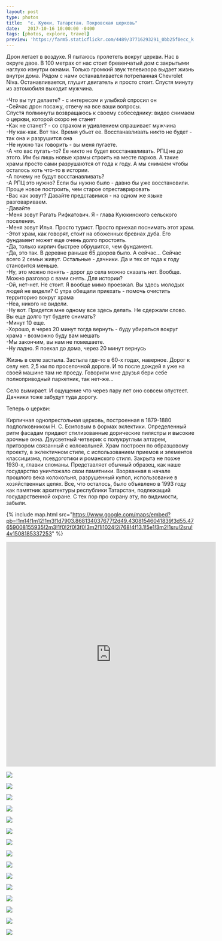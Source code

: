 ```yaml
---
layout: post
type: photos
title:  "с. Куюки, Татарстан. Покровская церковь"
date:   2017-10-16 10:00:00 -0400
tags: [photos, explore, travel]
preview: 'https://farm5.staticflickr.com/4489/37716293291_0bb25f0ecc_k.jpg'
---
```


Дрон летает в воздухе. Я пытаюсь пролететь вокруг церкви. Нас в округе двое. В 100 метрах от нас стоит бревенчатый дом с закрытыми наглухо изнутри окнами. Только громкий звук телевизора выдает жизнь внутри дома. Рядом с нами останавливается потрепанная Chevrolet Niva. Останавливается, глушит двигатель и просто стоит. Спустя минуту из автомобиля выходит мужчина.

-Что вы тут делаете? - с интересом и улыбкой спросил он  
-Сейчас дрон посажу, отвечу на все ваши вопросы.  
Спустя полминуты возвращаюсь к своему собеседнику: видео снимаем о церкви, которой скоро не станет  
-Как не станет? - со страхом и удивлением спрашивает мужчина  
-Ну как-как. Вот так. Время убьет ее. Восстанавливать никто не будет - так она и разрушится она  
-Не нужно так говорить - вы меня пугаете.  
-А что вас пугать-то? Ее никто не будет восстанавливать. РПЦ не до этого. Им бы лишь новые храмы строить на месте парков. А такие храмы просто сами разрушаются от года к году. А мы снимаем чтобы осталось хоть что-то в истории.  
-А почему не будут восстанавливать?  
-А РПЦ это нужно? Если бы нужно было - давно бы уже восстановили. Проще новое построить, чем старое отреставрировать  
-Вас как зовут? Давайте представимся - на одном же языке разговариваем.  
-Давайте  
-Меня зовут Рагать Рифкатович. Я - глава Куюкинского сельского поселения.  
-Меня зовут Илья. Просто турист. Просто приехал поснимать этот храм.  
-Этот храм, как говорят, стоит на обоженных бревнах дуба. Его фундамент может еще очень долго простоять.  
-Да, только кирпич быстрее обрушится, чем фундамент.  
-Да, это так. В деревне раньше 65 дворов было. А сейчас… Сейчас всего 2 семьи живут. Остальные - дачники. Да и тех от года к году становится меньше.  
-Ну, это можно понять - дорог до села можно сказать нет. Вообще. Можно разговор с вами снять. Для истории?  
-Ой, нет-нет. Не стоит. Я вообще мимо проезжал. Вы здесь молодых людей не видели? С утра обещали приехать - помочь очистить территорию вокруг храма  
-Неа, никого не видели.  
-Ну вот. Придется мне одному все здесь делать. Не сдержали слово. Вы еще долго тут будете снимать?  
-Минут 10 еще.  
-Хорошо, я через 20 минут тогда вернуть - буду убираться вокруг храма - возможно буду вам мешать  
-Мы закончим, вы нам не помешаете.  
-Ну ладно. Я поехал до дома, через 20 минут вернусь  

Жизнь в селе застыла. Застыла где-то в 60-х годах, наверное. Дорог к селу нет. 2,5 км по проселочной дороге. И то после дождей я уже на своей машине там не проеду. Говорили мне друзья бери себе полноприводный паркетник, так нет-же…

Село вымирает. И ощущение что через пару лет оно совсем опустеет. Дачники тоже забудут туда дорогу.

Теперь о церкви:

Кирпичная однопрестольная церковь, построенная в 1879-1880 подполковником Н. С. Есиповым в формах эклектики. Определенный ритм фасадам придают стилизованные дорические пилястры и высокие арочные окна. Двусветный четверик с полукруглым алтарем, притвором связанный с колокольней. Храм построен по образцовому проекту, в эклектичном стиле, с использованием приемов и элементов классицизма, псевдоготики и романского стиля. Закрыта не позже 1930-х, главки сломаны. Представляет обычный образец, как наше государство уничтожало свои памятники. Взорванная в начале прошлого века колокольня, разрушенный купол, использование в хозяйственных целях. Все, что осталось, было объявлено в 1993 году как памятник архитектуры республики Татарстан, подлежащий государственной охране. С тех пор про охрану эту, по видимости, забыли.

{% include map.html src="https://www.google.com/maps/embed?pb=!1m14!1m12!1m3!1d7903.868134037677!2d49.43081546041839!3d55.47659008155935!2m3!1f0!2f0!3f0!3m2!1i1024!2i768!4f13.1!5e1!3m2!1sru!2sru!4v1508185337253" %}

<div class="post-iframe"><iframe width="560" height="600" src="https://www.youtube.com/embed/ohdAuewoWXw?showinfo=0" frameborder="0" allowfullscreen=""></iframe></div>

![](https://farm5.staticflickr.com/4499/37668032546_4e24412377_k.jpg)

![](https://farm5.staticflickr.com/4504/37046092253_3fc2b9c848_k.jpg)

![](https://farm5.staticflickr.com/4457/37046083253_4e1551878f_k.jpg)

![](https://farm5.staticflickr.com/4460/37716300651_bd864db086_k.jpg)

![](https://farm5.staticflickr.com/4484/37667998346_d86669f38b_k.jpg)

![](https://farm5.staticflickr.com/4489/37716293291_0bb25f0ecc_k.jpg)

![](https://farm5.staticflickr.com/4512/23863085968_f0480cff64_k.jpg)

![](https://farm5.staticflickr.com/4479/37684391162_2eb6796517_k.jpg)

![](https://farm5.staticflickr.com/4464/23863082408_392f9911a7_k.jpg)

![](https://farm5.staticflickr.com/4511/37716286551_5e4749bd29_k.jpg)

![](https://farm5.staticflickr.com/4458/37458872270_5fb3b0e2c4_k.jpg)

![](https://farm5.staticflickr.com/4447/37046043623_f84dea0251_k.jpg)

![](https://farm5.staticflickr.com/4476/23863067118_a9c48e1132_k.jpg)

![](https://farm5.staticflickr.com/4507/37684379982_62a9ba97e2_k.jpg)

![](https://farm5.staticflickr.com/4495/23863061578_81c2a9150b_k.jpg)

